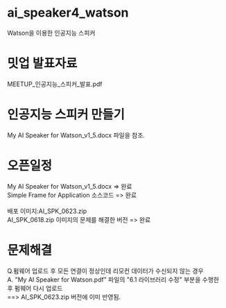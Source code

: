 # ai_speaker4_watson
Watson을 이용한 인공지능 스피커
# 밋업 발표자료
MEETUP_인공지능_스피커_발표.pdf

# 인공지능 스피커 만들기
My AI Speaker for Watson_v1_5.docx 파일을 참조.

# 오픈일정
My AI Speaker for Watson_v1_5.docx => 완료<br>
Simple Frame for Application 소스코드 => 완료<br><br>
배포 이미지:AI_SPK_0623.zip<br>
AI_SPK_0618.zip 이미지의 문제를 해결한 버전 => 완료<br>

# 문제해결
Q.펌웨어 업로드 후 모든 연결이 정상인데 리모컨 데이터가 수신되지 않는 경우<br>
A. "My AI Speaker for Watson.pdf" 파일의 "6.1 라이브러리 수정" 부분을 수행한 후 펌웨어 다시 업로드<br>
==> AI_SPK_0623.zip 버전에 이미 반영됨.
